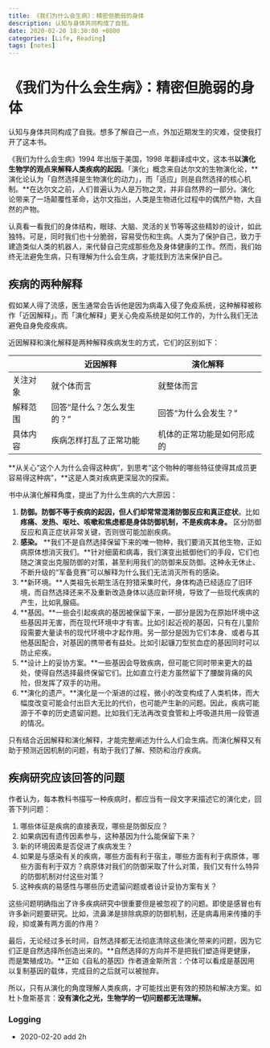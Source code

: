 ```yaml
---
title: 《我们为什么会生病》：精密但脆弱的身体
description: 认知与身体共同构成了自我。
date: 2020-02-20 18:30:00 +0800
categories: [Life, Reading]
tags: [notes]
---
```



# 《我们为什么会生病》：精密但脆弱的身体

认知与身体共同构成了自我。想多了解自己一点，外加近期发生的灾难，促使我打开了这本书。

《我们为什么会生病》1994 年出版于美国，1998 年翻译成中文，这本书**以演化生物学的观点来解释人类疾病的起因**。「演化」概念来自达尔文的生物演化论，**演化论认为「自然选择是生物演化的动力」，而「适应」则是自然选择的核心机制。**在达尔文之前，人们普遍认为人是万物之灵，并非自然界的一部分。演化论带来了一场颠覆性革命，达尔文指出，人类是生物进化过程中的偶然产物，大自然的产物。

认真看一看我们的身体结构，眼球、大脑、灵活的关节等等这些精妙的设计，如此独特。可是，同时我们也十分脆弱，容易受伤和生病。人类为了保护自己，致力于建造类似人类的机器人，来代替自己完成那些危及身体健康的工作。然而，我们始终无法避免生病，只有理解为什么会生病，才能找到方法来保护自己。

## 疾病的两种解释

假如某人得了流感，医生通常会告诉他是因为病毒入侵了免疫系统，这种解释被称作「近因解释」。而「演化解释」更关心免疫系统是如何工作的，为什么我们无法避免自身免疫疾病。

近因解释和演化解释是两种解释疾病发生的方式，它们的区别如下：

|          | 近因解释                   | 演化解释                   |
| -------- | -------------------------- | -------------------------- |
| 关注对象 | 就个体而言                 | 就整体而言                 |
| 解释范围 | 回答“是什么？怎么发生的？” | 回答“为什么会发生？”       |
| 具体内容 | 疾病怎样打乱了正常功能     | 机体的正常功能是如何形成的 |

**从关心“这个人为什么会得这种病”，到思考“这个物种的哪些特征使得其成员更容易得这种病”，**这是人类对疾病更深层次的探索。

书中从演化解释角度，提出了为什么生病的六大原因：

1. **防御。**防御不等于疾病的起因，但人们却常常**混淆防御反应和真正症状**。比如**疼痛、发热、呕吐、咳嗽和焦虑都是身体防御机制，不是疾病本身。** 区分防御反应和真正症状非常关键，否则很可能加剧疾病。
2. **感染。** **我们不是自然选择保留下来的唯一物种，我们要消灭其他生物，正如病原体想消灭我们。**针对细菌和病毒，我们演变出抵御他们的手段，它们也随之演变出克服防御的对策，甚至利用我们的防御来反防御。这种永无休止、不断升级的“军备竞赛”可以解释为什么我们无法消灭所有的感染。
3. **新环境。**人类祖先长期生活在狩猎采集时代，身体构造已经适应了旧环境，而自然选择还来不及重新改造身体以适应新环境，导致了一些现代疾病的产生，比如乳腺癌。
4. **基因。**一些会引起疾病的基因被保留下来，一部分是因为在原始环境中这些基因并无害，而在现代环境中才有害。比如引起近视的基因，只有在儿童阶段需要大量读书的现代环境中才起作用。另一部分是因为它们本身、或者与其他基因配合，对基因的携带者有益处。比如引起镰刀型贫血症的基因同时可以防止疟疾。
5. **设计上的妥协方案。**一些基因会导致疾病，但可能它同时带来更大的益处，使得自然选择最终保留它们。比如直立行走方虽然留下了腰酸背痛的风险，但发挥了双手的功用。
6. **演化的遗产。**演化是一个渐进的过程，微小的改变构成了人类机体，而大幅度改变可能会付出巨大无比的代价，也可能产生新的问题。因此，疾病可能源于不幸的历史遗留问题。比如我们无法再改变食管和上呼吸道共用一段管道的情况。

只有结合近因解释和演化解释，才能完整阐述为什么人们会生病。而演化解释又有助于预测近因机制的问题，有助于我们了解、预防和治疗疾病。

## 疾病研究应该回答的问题

作者认为，每本教科书描写一种疾病时，都应当有一段文字来描述它的演化史，回答下列问题：

1. 哪些体征是疾病的直接表现，哪些是防御反应？
2. 如果病因有遗传因素参与，这种基因为什么能保留下来？
3. 新的环境因素是否促进了疾病发生？
4. 如果是与感染有关的疾病，哪些方面有利于宿主，哪些方面有利于病原体，哪些方面有利于双方？病原体对我们的防御采取了什么对策，我们又有什么特异的防御机制对付这些对策？
5. 这种疾病的易感性与哪些历史遗留问题或者设计妥协方案有关？

这些问题明确指出了许多疾病研究中很重要但是被忽视了的问题。即使是感冒也有许多新问题要研究。比如，流鼻涕是排除病原的防御机制，还是病毒用来传播的手段，抑或兼有两方面的作用？

最后，无论经过多长时间，自然选择都无法彻底清除这些演化带来的问题，因为它们正是自然选择所创造出来的。**自然选择的方向并不是把我们塑造得更健康，而是繁殖成功。**正如《自私的基因》作者道金斯所言：个体可以看成是基因用以复制基因的载体，完成目的之后就可以被抛弃。

所以，只有从演化的角度理解人类疾病，才可能找出更有效的预防和解决方案。如杜卜詹斯基言：**没有演化之光，生物学的一切问题都无法理解。**

### Logging

- 2020-02-20 add 2h